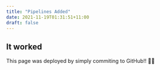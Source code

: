 ```yaml
---
title: "Pipelines Added"
date: 2021-11-19T01:31:51+11:00
draft: false
---
```


## It worked

This page was deployed by simply commiting to GitHub!! 🎉🎉
